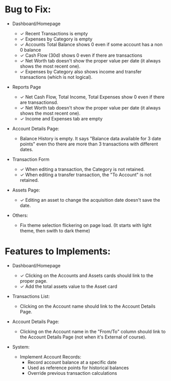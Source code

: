 # Bug to Fix:

* Dashboard/Homepage
  * ✓ Recent Transactions is empty
  * ✓ Expenses by Category is empty
  * ✓ Accounts Total Balance shows 0 even if some account has a non 0 balance
  * ✓ Cash Flow (30d) shows 0 even if there are transactions
  * ✓ Net Worth tab doesn't show the proper value per date (it always shows the most recent one).
  * ✓ Expenses by Category also shows income and transfer transactions (which is not logical).

* Reports Page
  * ✓ Net Cash Flow, Total Income, Total Expenses show 0 even if there are transactionsd.
  * ✓ Net Worth tab doesn't show the proper value per date (it always shows the most recent one).
  * ✓ Income and Expenses tab are empty

* Account Details Page:
  * Balance History is empty. It says "Balance data available for 3 date points" even tho there are more than 3 transactions with different dates.

* Transaction Form
  * ✓ When editing a transaction, the Category is not retained.
  * ✓ When editing a transfer transaction, the "To Account" is not retained.

* Assets Page:
  * ✓ Editing an asset to change the acquisition date doesn't save the date.

* Others:
  * Fix theme selection flickering on page load. (It starts with light theme, then swith to dark theme)


# Features to Implements:
* Dashboard/Homepage
  * ✓ Clicking on the Accounts and Assets cards should link to the proper page.
  * ✓ Add the total assets value to the Asset card

* Transactions List:
  * Clicking on the Account name should link to the Account Details Page.

* Account Details Page:
  * Clicking on the Account name in the "From/To" column should link to the Account Details Page (not when it's External of course).

* System:
  * Implement Account Records:
      - Record account balance at a specific date
      - Used as reference points for historical balances
      - Override previous transaction calculations